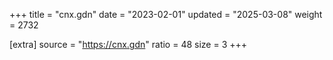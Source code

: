 +++
title = "cnx.gdn"
date = "2023-02-01"
updated = "2025-03-08"
weight = 2732

[extra]
source = "https://cnx.gdn"
ratio = 48
size = 3
+++
